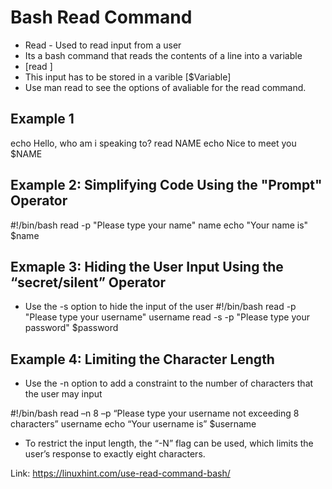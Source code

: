# Bash Read Command 
* Read -  Used to read input from a user
* Its a bash command that reads the contents of a line into a variable 
* [read <Filename>]
* This input has to be stored in a varible [$Variable]
* Use man read to see the options of avaliable for the read command. 

## Example 1
echo Hello, who am i speaking to?
read NAME
echo Nice to meet you $NAME

## Example 2: Simplifying Code Using the "Prompt" Operator
#!/bin/bash
read -p "Please type your name" name
echo "Your name is" $name

## Exmaple 3:  Hiding the User Input Using the “secret/silent” Operator
* Use the -s option to hide the input of the user 
#!/bin/bash
read -p "Please type your username" username
read -s -p "Please type your password" $password

## Example 4: Limiting the Character Length
* Use the -n option to add a constraint to the number of characters that the user may input

#!/bin/bash
read –n 8 –p “Please type your username not exceeding 8 characters” username
echo “Your username is” $username

* To restrict the input length, the “-N” flag can be used, which limits the user’s response to exactly eight characters.

Link: https://linuxhint.com/use-read-command-bash/